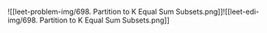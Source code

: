 ![[leet-problem-img/698. Partition to K Equal Sum Subsets.png]]![[leet-edi-img/698. Partition to K Equal Sum Subsets.png]]